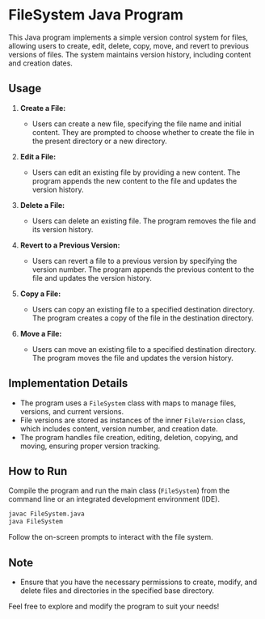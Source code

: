 # FileSystem Java Program

This Java program implements a simple version control system for files, allowing users to create, edit, delete, copy, move, and revert to previous versions of files. The system maintains version history, including content and creation dates.

## Usage

1. **Create a File:**
   - Users can create a new file, specifying the file name and initial content. They are prompted to choose whether to create the file in the present directory or a new directory.

2. **Edit a File:**
   - Users can edit an existing file by providing a new content. The program appends the new content to the file and updates the version history.

3. **Delete a File:**
   - Users can delete an existing file. The program removes the file and its version history.

4. **Revert to a Previous Version:**
   - Users can revert a file to a previous version by specifying the version number. The program appends the previous content to the file and updates the version history.

5. **Copy a File:**
   - Users can copy an existing file to a specified destination directory. The program creates a copy of the file in the destination directory.

6. **Move a File:**
   - Users can move an existing file to a specified destination directory. The program moves the file and updates the version history.

## Implementation Details

- The program uses a `FileSystem` class with maps to manage files, versions, and current versions.
- File versions are stored as instances of the inner `FileVersion` class, which includes content, version number, and creation date.
- The program handles file creation, editing, deletion, copying, and moving, ensuring proper version tracking.

## How to Run

Compile the program and run the main class (`FileSystem`) from the command line or an integrated development environment (IDE).

```bash
javac FileSystem.java
java FileSystem
```

Follow the on-screen prompts to interact with the file system.

## Note

- Ensure that you have the necessary permissions to create, modify, and delete files and directories in the specified base directory.

Feel free to explore and modify the program to suit your needs!
